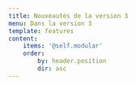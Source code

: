 ```yaml
---
title: Nouveautés de la version 3
menu: Dans la version 3
template: features
content:
    items: '@self.modular'
    order:
        by: header.position
        dir: asc
---
```

